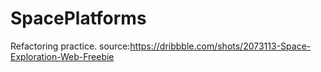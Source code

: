 # SpacePlatforms
Refactoring practice. source:https://dribbble.com/shots/2073113-Space-Exploration-Web-Freebie
